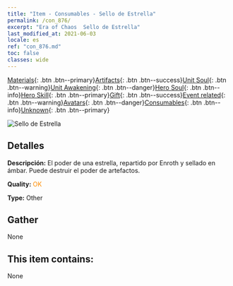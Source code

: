 ```yaml
---
title: "Item - Consumables - Sello de Estrella"
permalink: /con_876/
excerpt: "Era of Chaos  Sello de Estrella"
last_modified_at: 2021-06-03
locale: es
ref: "con_876.md"
toc: false
classes: wide
---
```

 [Materials](/ItemsES/){: .btn .btn--primary}[Artifacts](/ItemsES/Artifacts/){: .btn .btn--success}[Unit Soul](/ItemsES/UnitSoul/){: .btn .btn--warning}[Unit Awakening](/ItemsES/UnitAwakening/){: .btn .btn--danger}[Hero Soul](/ItemsES/HeroSoul/){: .btn .btn--info}[Hero Skill](/ItemsES/HeroSkill/){: .btn .btn--primary}[Gift](/ItemsES/Gift/){: .btn .btn--success}[Event related](/ItemsES/Events/){: .btn .btn--warning}[Avatars](/ItemsES/Avatars/){: .btn .btn--danger}[Consumables](/ItemsES/Consumables/){: .btn .btn--info}[Unknown](/ItemsES/Unknown/){: .btn .btn--primary}

 ![Sello de Estrella](/images/t/i_69.png)

## Detalles
 **Descripción:** El poder de una estrella, repartido por Enroth y sellado en ámbar. Puede destruir el poder de artefactos.

 **Quality:** <span style="color: #FF8C00">OK</span>

 **Type:** Other

## Gather

  None

## This item contains:

  None

